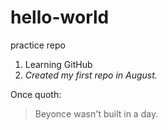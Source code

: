 # hello-world
practice repo

1. Learning GitHub
1. *Created my first repo in August.* 

Once quoth: 

>Beyonce wasn't built in a day.

